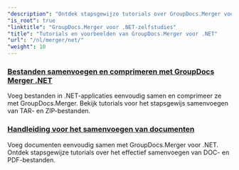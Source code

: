 ```yaml
---
"description": "Ontdek stapsgewijze tutorials over GroupDocs.Merger voor .NET om moeiteloos documenten samen te voegen, te splitsen, te herschikken en te beheren. Beheers documentmanipulatie met gedetailleerde voorbeelden en deskundige begeleiding."
"is_root": true
"linktitle": "GroupDocs.Merger voor .NET-zelfstudies"
"title": "Tutorials en voorbeelden van GroupDocs.Merger voor .NET"
"url": "/nl/merger/net/"
"weight": 10
---
```


### [Bestanden samenvoegen en comprimeren met GroupDocs Merger .NET](./merge-and-compress-files/)
Voeg bestanden in .NET-applicaties eenvoudig samen en comprimeer ze met GroupDocs.Merger. Bekijk tutorials voor het stapsgewijs samenvoegen van TAR- en ZIP-bestanden.
### [Handleiding voor het samenvoegen van documenten](./guide-to-document-merging/)
Voeg documenten eenvoudig samen met GroupDocs.Merger voor .NET. Ontdek stapsgewijze tutorials over het effectief samenvoegen van DOC- en PDF-bestanden.